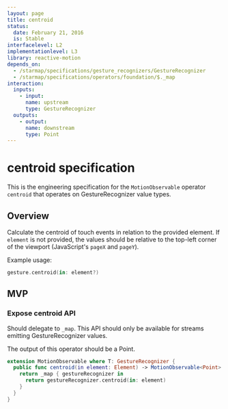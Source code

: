 ```yaml
---
layout: page
title: centroid
status:
  date: February 21, 2016
  is: Stable
interfacelevel: L2
implementationlevel: L3
library: reactive-motion
depends_on:
  - /starmap/specifications/gesture_recognizers/GestureRecognizer
  - /starmap/specifications/operators/foundation/$._map
interaction:
  inputs:
    - input:
      name: upstream
      type: GestureRecognizer
  outputs:
    - output:
      name: downstream
      type: Point
---
```


# centroid specification

This is the engineering specification for the `MotionObservable` operator `centroid` that operates
on GestureRecognizer value types.

## Overview

Calculate the centroid of touch events in relation to the provided element.  If `element` is not provided, the values should be relative to the top-left corner of the viewport (JavaScript's `pageX` and `pageY`).

Example usage:

```swift
gesture.centroid(in: element?)
```

## MVP

### Expose centroid API

Should delegate to `_map`. This API should only be available for streams emitting GestureRecognizer
values.

The output of this operator should be a Point.

```swift
extension MotionObservable where T: GestureRecognizer {
  public func centroid(in element: Element) -> MotionObservable<Point> {
    return _map { gestureRecognizer in
      return gestureRecognizer.centroid(in: element)
    }
  }
}
```
